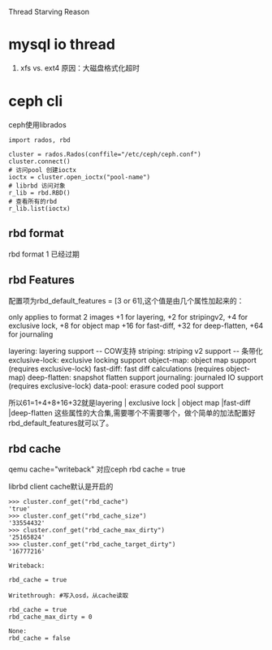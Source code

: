 Thread Starving Reason

# mysql io thread

1. xfs vs. ext4
原因：大磁盘格式化超时

 


# ceph cli

ceph使用librados

```commandline
import rados, rbd

cluster = rados.Rados(conffile="/etc/ceph/ceph.conf")
cluster.connect()
# 访问pool 创建ioctx
ioctx = cluster.open_ioctx("pool-name")
# librbd 访问对象
r_lib = rbd.RBD()
# 查看所有的rbd 
r_lib.list(ioctx)
```

## rbd format
rbd format 1 已经过期



## rbd Features

配置项为rbd_default_features = [3 or 61],这个值是由几个属性加起来的：

only applies to format 2 images
+1 for layering,
+2 for stripingv2,
+4 for exclusive lock,
+8 for object map
+16 for fast-diff,
+32 for deep-flatten,
+64 for journaling

layering: layering support -- COW支持
striping: striping v2 support -- 条带化
exclusive-lock: exclusive locking support
object-map: object map support (requires exclusive-lock)
fast-diff: fast diff calculations (requires object-map)
deep-flatten: snapshot flatten support
journaling: journaled IO support (requires exclusive-lock)
data-pool: erasure coded pool support

所以61=1+4+8+16+32就是layering | exclusive lock | object map |fast-diff |deep-flatten
这些属性的大合集,需要哪个不需要哪个，做个简单的加法配置好rbd_default_features就可以了。

## rbd cache

qemu cache="writeback" 对应ceph rbd cache = true

librbd client cache默认是开启的

```commandline
>>> cluster.conf_get("rbd_cache")
'true'
>>> cluster.conf_get("rbd_cache_size")
'33554432'
>>> cluster.conf_get("rbd_cache_max_dirty")
'25165824'
>>> cluster.conf_get("rbd_cache_target_dirty")
'16777216'
```

```commandline
Writeback:

rbd_cache = true

Writethrough: #写入osd，从cache读取

rbd_cache = true
rbd_cache_max_dirty = 0

None:
rbd_cache = false
```
